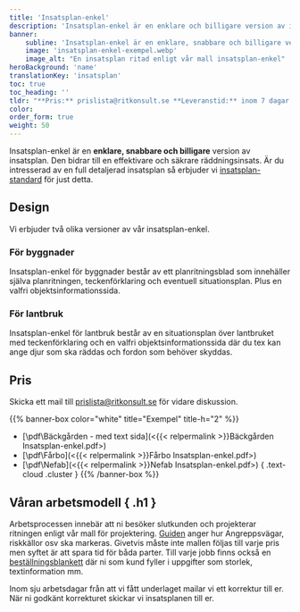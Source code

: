 ```yaml
---
title: 'Insatsplan-enkel'
description: 'Insatsplan-enkel är en enklare och billigare version av insatsplan. Vi erbjuder denna version för både byggnader och lantbruk. Kontakta prislista@ritkonsult.se för prisuppgifter'
banner:
    subline: 'Insatsplan-enkel är en enklare, snabbare och billigare version av insatsplan. Vi erbjuder två olika versioner, en för byggnader och en för lantbruk.'
    image: 'insatsplan-enkel-exempel.webp'
    image_alt: "En insatsplan ritad enligt vår mall insatsplan-enkel"
heroBackground: 'name'
translationKey: 'insatsplan'
toc: true
toc_heading: ''
tldr: "**Pris:** prislista@ritkonsult.se **Leveranstid:** inom 7 dagar. **Sortimnet:** PDF eller utskrift. **Design:** Ritkonsults mall för byggnad/lantbruk."
color: 
order_form: true
weight: 50
---
```


Insatsplan-enkel är en **enklare, snabbare och billigare** version av insatsplan. Den bidrar till en effektivare och säkrare räddningsinsats. Är du intresserad av en full detaljerad insatsplan så erbjuder vi [insatsplan-standard]() för just detta.

## Design

Vi erbjuder två olika versioner av vår insatsplan-enkel. 

### För byggnader
Insatsplan-enkel för byggnader består av ett planritningsblad som innehäller själva planritningen, teckenförklaring och eventuell situationsplan. Plus en valfri objektsinformationssida. 

### För lantbruk
Insatsplan-enkel för lantbruk består av en situationsplan över lantbruket med teckenförklaring och en valfri objektsinformationssida där du tex kan ange djur som ska räddas och fordon som behöver skyddas. 

## Pris

Skicka ett mail till prislista@ritkonsult.se för vidare diskussion.

{{% banner-box color="white" title="Exempel" title-h="2" %}}
-  [\\pdf\\Bäckgården - med text sida](<{{< relpermalink >}}Bäckgården Insatsplan-enkel.pdf>)
-  [\\pdf\\Fårbo](<{{< relpermalink >}}Fårbo Insatsplan-enkel.pdf>)
-  [\\pdf\\Nefab](<{{< relpermalink >}}Nefab Insatsplan-enkel.pdf>)
{ .text-cloud .cluster }
{{% /banner-box %}}

## Våran arbetsmodell { .h1 }

Arbetsprocessen innebär att ni besöker slutkunden och projekterar ritningen enligt vår mall för projektering. [Guiden](/guider/insatsplan-enkel) anger hur Angreppsvägar, riskkällor osv ska markeras. Givetvis måste inte mallen följas till varje pris men syftet är att spara tid för båda parter. Till varje jobb finns också en [beställningsblankett](/blanketter#insatsplan-enkel) där ni som kund fyller i uppgifter som storlek, textinformation mm.

Inom sju arbetsdagar från att vi fått underlaget mailar vi ett korrektur till er. När ni godkänt korrekturet skickar vi insatsplanen till er.

